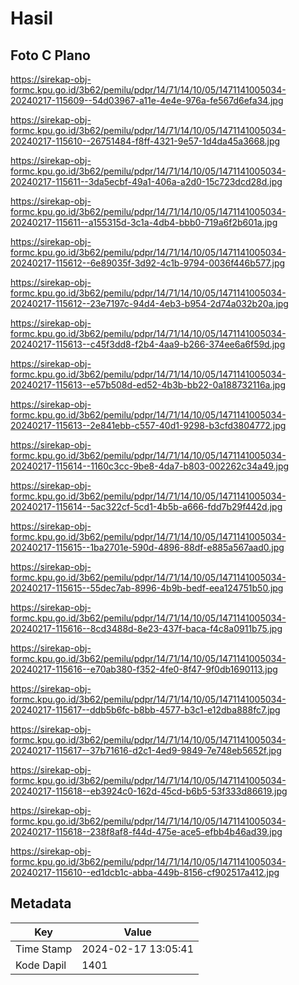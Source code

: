 # Hasil

## Foto C Plano

https://sirekap-obj-formc.kpu.go.id/3b62/pemilu/pdpr/14/71/14/10/05/1471141005034-20240217-115609--54d03967-a11e-4e4e-976a-fe567d6efa34.jpg

https://sirekap-obj-formc.kpu.go.id/3b62/pemilu/pdpr/14/71/14/10/05/1471141005034-20240217-115610--26751484-f8ff-4321-9e57-1d4da45a3668.jpg

https://sirekap-obj-formc.kpu.go.id/3b62/pemilu/pdpr/14/71/14/10/05/1471141005034-20240217-115611--3da5ecbf-49a1-406a-a2d0-15c723dcd28d.jpg

https://sirekap-obj-formc.kpu.go.id/3b62/pemilu/pdpr/14/71/14/10/05/1471141005034-20240217-115611--a155315d-3c1a-4db4-bbb0-719a6f2b601a.jpg

https://sirekap-obj-formc.kpu.go.id/3b62/pemilu/pdpr/14/71/14/10/05/1471141005034-20240217-115612--6e89035f-3d92-4c1b-9794-0036f446b577.jpg

https://sirekap-obj-formc.kpu.go.id/3b62/pemilu/pdpr/14/71/14/10/05/1471141005034-20240217-115612--23e7197c-94d4-4eb3-b954-2d74a032b20a.jpg

https://sirekap-obj-formc.kpu.go.id/3b62/pemilu/pdpr/14/71/14/10/05/1471141005034-20240217-115613--c45f3dd8-f2b4-4aa9-b266-374ee6a6f59d.jpg

https://sirekap-obj-formc.kpu.go.id/3b62/pemilu/pdpr/14/71/14/10/05/1471141005034-20240217-115613--e57b508d-ed52-4b3b-bb22-0a188732116a.jpg

https://sirekap-obj-formc.kpu.go.id/3b62/pemilu/pdpr/14/71/14/10/05/1471141005034-20240217-115613--2e841ebb-c557-40d1-9298-b3cfd3804772.jpg

https://sirekap-obj-formc.kpu.go.id/3b62/pemilu/pdpr/14/71/14/10/05/1471141005034-20240217-115614--1160c3cc-9be8-4da7-b803-002262c34a49.jpg

https://sirekap-obj-formc.kpu.go.id/3b62/pemilu/pdpr/14/71/14/10/05/1471141005034-20240217-115614--5ac322cf-5cd1-4b5b-a666-fdd7b29f442d.jpg

https://sirekap-obj-formc.kpu.go.id/3b62/pemilu/pdpr/14/71/14/10/05/1471141005034-20240217-115615--1ba2701e-590d-4896-88df-e885a567aad0.jpg

https://sirekap-obj-formc.kpu.go.id/3b62/pemilu/pdpr/14/71/14/10/05/1471141005034-20240217-115615--55dec7ab-8996-4b9b-bedf-eea124751b50.jpg

https://sirekap-obj-formc.kpu.go.id/3b62/pemilu/pdpr/14/71/14/10/05/1471141005034-20240217-115616--8cd3488d-8e23-437f-baca-f4c8a0911b75.jpg

https://sirekap-obj-formc.kpu.go.id/3b62/pemilu/pdpr/14/71/14/10/05/1471141005034-20240217-115616--e70ab380-f352-4fe0-8f47-9f0db1690113.jpg

https://sirekap-obj-formc.kpu.go.id/3b62/pemilu/pdpr/14/71/14/10/05/1471141005034-20240217-115617--ddb5b6fc-b8bb-4577-b3c1-e12dba888fc7.jpg

https://sirekap-obj-formc.kpu.go.id/3b62/pemilu/pdpr/14/71/14/10/05/1471141005034-20240217-115617--37b71616-d2c1-4ed9-9849-7e748eb5652f.jpg

https://sirekap-obj-formc.kpu.go.id/3b62/pemilu/pdpr/14/71/14/10/05/1471141005034-20240217-115618--eb3924c0-162d-45cd-b6b5-53f333d86619.jpg

https://sirekap-obj-formc.kpu.go.id/3b62/pemilu/pdpr/14/71/14/10/05/1471141005034-20240217-115618--238f8af8-f44d-475e-ace5-efbb4b46ad39.jpg

https://sirekap-obj-formc.kpu.go.id/3b62/pemilu/pdpr/14/71/14/10/05/1471141005034-20240217-115610--ed1dcb1c-abba-449b-8156-cf902517a412.jpg


## Metadata

| Key        | Value               |
| ---------- | ------------------- |
| Time Stamp | 2024-02-17 13:05:41 |
| Kode Dapil | 1401                |



